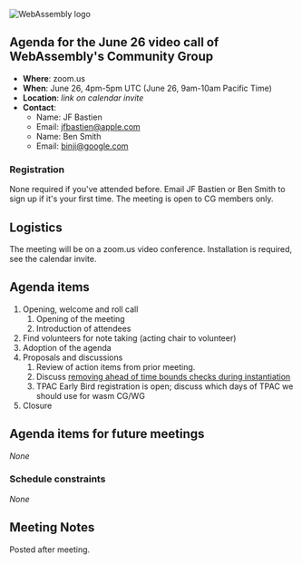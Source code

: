 ![WebAssembly logo](/images/WebAssembly.png)

## Agenda for the June 26 video call of WebAssembly's Community Group

- **Where**: zoom.us
- **When**: June 26, 4pm-5pm UTC (June 26, 9am-10am Pacific Time)
- **Location**: *link on calendar invite*
- **Contact**:
    - Name: JF Bastien
    - Email: jfbastien@apple.com
    - Name: Ben Smith
    - Email: binji@google.com

### Registration

None required if you've attended before. Email JF Bastien or Ben Smith to sign
up if it's your first time. The meeting is open to CG members only.

## Logistics

The meeting will be on a zoom.us video conference.
Installation is required, see the calendar invite.

## Agenda items

1. Opening, welcome and roll call
    1. Opening of the meeting
    1. Introduction of attendees
1. Find volunteers for note taking (acting chair to volunteer)
1. Adoption of the agenda
1. Proposals and discussions
    1. Review of action items from prior meeting.
    1. Discuss [removing ahead of time bounds checks during instantiation](https://github.com/WebAssembly/spec/pull/820)
    1. TPAC Early Bird registration is open; discuss which days of TPAC we should use for wasm CG/WG
1. Closure

## Agenda items for future meetings

*None*

### Schedule constraints

*None*

## Meeting Notes

Posted after meeting.
